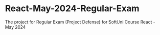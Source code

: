 # React-May-2024-Regular-Exam
The project for Regular Exam (Project Defense) for SoftUni Course React - May 2024

